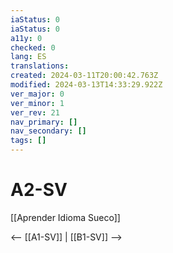 ```yaml
---
iaStatus: 0
iaStatus: 0
a11y: 0
checked: 0
lang: ES
translations: 
created: 2024-03-11T20:00:42.763Z
modified: 2024-03-13T14:33:29.922Z
ver_major: 0
ver_minor: 1
ver_rev: 21
nav_primary: []
nav_secondary: []
tags: []
---
```

# A2-SV

[[Aprender Idioma Sueco]]

<-- [[A1-SV]] | [[B1-SV]] -->